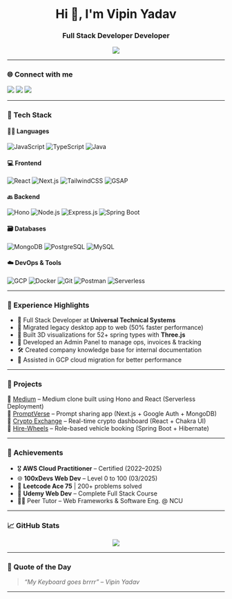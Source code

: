 <!-- Profile Header -->
<h1 align="center">Hi 👋, I'm Vipin Yadav</h1>
<h3 align="center">Full Stack Developer Developer</h3>

<p align="center">
  <a href="https://github.com/vipinyadav2k">
    <img src="https://readme-typing-svg.herokuapp.com/?lines=Full-stack+Web+Developer;Spring+Boot+%7C+Next.js+Lover;Building+Cool+Web+Apps+🚀;&center=true&width=500&height=45">
  </a>
</p>

---

### 🌐 Connect with me  
<p align="left">
  <a href="mailto:vipinyadav2k@gmail.com"><img src="https://img.shields.io/badge/Gmail-vipinyadav2k@gmail.com-red?style=for-the-badge&logo=gmail"></a>
  <a href="https://linkedin.com/in/vipin-yadav-vy"><img src="https://img.shields.io/badge/LinkedIn-vipin--yadav--vy-blue?style=for-the-badge&logo=linkedin"></a>
  <a href="https://github.com/vipinyadav2k"><img src="https://img.shields.io/badge/GitHub-vipinyadav2k-black?style=for-the-badge&logo=github"></a>
</p>

---

### 🚀 Tech Stack

#### 👨‍💻 Languages
![JavaScript](https://img.shields.io/badge/-JavaScript-black?style=flat-square&logo=javascript)
![TypeScript](https://img.shields.io/badge/-TypeScript-black?style=flat-square&logo=typescript)
![Java](https://img.shields.io/badge/-Java-black?style=flat-square&logo=java)

#### 💻 Frontend
![React](https://img.shields.io/badge/-React-black?style=flat-square&logo=react)
![Next.js](https://img.shields.io/badge/-Next.js-black?style=flat-square&logo=next.js)
![TailwindCSS](https://img.shields.io/badge/-TailwindCSS-black?style=flat-square&logo=tailwind-css)
![GSAP](https://img.shields.io/badge/-GSAP-black?style=flat-square&logo=greensock)

#### 🔙 Backend
![Hono](https://img.shields.io/badge/-Hono%20JS-orange?style=flat-square&logo=cloudflare)
![Node.js](https://img.shields.io/badge/-Node.js-black?style=flat-square&logo=node.js)
![Express.js](https://img.shields.io/badge/-Express.js-black?style=flat-square&logo=express)
![Spring Boot](https://img.shields.io/badge/-Spring%20Boot-black?style=flat-square&logo=spring)

#### 🗃️ Databases
![MongoDB](https://img.shields.io/badge/-MongoDB-black?style=flat-square&logo=mongodb)
![PostgreSQL](https://img.shields.io/badge/-PostgreSQL-black?style=flat-square&logo=postgresql)
![MySQL](https://img.shields.io/badge/-MySQL-black?style=flat-square&logo=mysql)

#### ☁️ DevOps & Tools
![GCP](https://img.shields.io/badge/-GCP-black?style=flat-square&logo=google-cloud)
![Docker](https://img.shields.io/badge/-Docker-black?style=flat-square&logo=docker)
![Git](https://img.shields.io/badge/-Git-black?style=flat-square&logo=git)
![Postman](https://img.shields.io/badge/-Postman-black?style=flat-square&logo=postman)
![Serverless](https://img.shields.io/badge/-Serverless-black?style=flat-square&logo=serverless)

---

### 💼 Experience Highlights

- 🧠 Full Stack Developer at **Universal Technical Systems**
- 🔧 Migrated legacy desktop app to web (50% faster performance)
- 🧱 Built 3D visualizations for 52+ spring types with **Three.js**
- 🧾 Developed an Admin Panel to manage ops, invoices & tracking
- 🛠 Created company knowledge base for internal documentation
- 🚀 Assisted in GCP cloud migration for better performance

---

### 🌟 Projects

🔹 [Medium](https://github.com/vipinyadav2k/Medium) – Medium clone built using Hono and React (Serverless Deployment)<br>
🔹 [PromptVerse](https://github.com/vipinyadav2k/PromptVerse) – Prompt sharing app (Next.js + Google Auth + MongoDB)<br>
🔹 [Crypto Exchange](https://github.com/vipinyadav2k/Crypto-Exchange) – Real-time crypto dashboard (React + Chakra UI)<br>
🔹 [Hire-Wheels](https://github.com/vipinyadav2k/HireWheels) – Role-based vehicle booking (Spring Boot + Hibernate)<br>

---

### 🏅 Achievements

- 🎖 **AWS Cloud Practitioner** – Certified (2022–2025)
- 🌐 **100xDevs Web Dev** – Level 0 to 100 (03/2025)
- 🧠 **Leetcode Ace 75** | 200+ problems solved
- 📘 **Udemy Web Dev** – Complete Full Stack Course
- 👨‍🏫 Peer Tutor – Web Frameworks & Software Eng. @ NCU

---

### 📈 GitHub Stats

<p align="center">
  <img src="https://github-readme-stats.vercel.app/api/top-langs/?username=vipinyadav2k&layout=compact&theme=radical"/>
</p>

---

### 💬 Quote of the Day
> *“My Keyboard goes brrrr” – Vipin Yadav*

---

